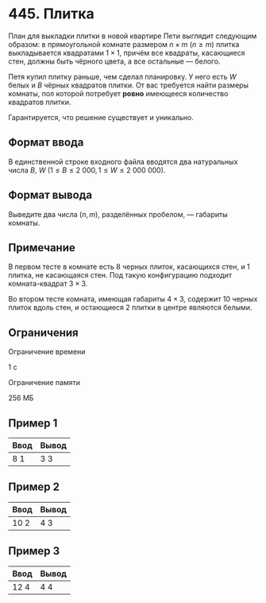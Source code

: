 
# 445. Плитка

План для выкладки плитки в новой квартире Пети выглядит следующим образом: в прямоугольной комнате размером $n \times m$ $(n \ge m)$ плитка выкладывается квадратами $1 \times 1$, причём все квадраты, касающиеся стен, должны быть чёрного цвета, а все остальные — белого.

Петя купил плитку раньше, чем сделал планировку. У него есть $W$ белых и $B$ чёрных квадратов плитки. От вас требуется найти размеры комнаты, пол которой потребует **ровно** имеющееся количество квадратов плитки.

Гарантируется, что решение существует и уникально.

## Формат ввода

В единственной строке входного файла вводятся два натуральных числа $B$, $W$ $(1 \le B \le 2\ 000, 1 \le W \le 2\ 000\ 000)$.

## Формат вывода

Выведите два числа $(n, m)$, разделённых пробелом, — габариты комнаты.

## Примечание

В первом тесте в комнате есть 8 черных плиток, касающихся стен, и 1 плитка, не касающаяся стен. Под такую конфигурацию подходит комната-квадрат $3 \times 3$.

Во втором тесте комната, имеющая габариты $4 \times 3$, содержит 10 черных плиток вдоль стен, и остающиеся 2 плитки в центре являются белыми.

## Ограничения

Ограничение времени

1 с

Ограничение памяти

256 МБ

## Пример 1

Ввод | Вывод
-----|------
8 1  | 3 3

## Пример 2

Ввод | Вывод
-----|------
10 2 | 4 3


## Пример 3

Ввод | Вывод
-----|------
12 4 | 4 4
